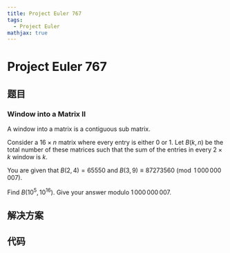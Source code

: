 ```yaml
---
title: Project Euler 767
tags:
  - Project Euler
mathjax: true
---
```

<escape><!-- more --></escape>
    
# Project Euler 767
## 题目
### Window into a Matrix II

A window into a matrix is a contiguous sub matrix.

Consider a $16\times n$ matrix where every entry is either 0 or 1.
Let $B(k,n)$ be the total number of these matrices such that the sum of the entries in every $2\times k$ window is $k$.

You are given that $B(2,4) = 65550$ and $B(3,9) \equiv 87273560 \pmod{1\,000\,000\,007}$.

Find $B(10^5,10^{16})$. Give your answer modulo $1\,000\,000\,007$.


## 解决方案


## 代码


